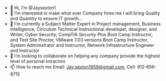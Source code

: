 - 👋 Hi, I’m @Jaysexton1
- 👀 I’m interested in make what ever Company hires me I will bring Quality and Quantity  to ensure IT growth...
- 🌱 I’m currently a Subject Matter Expert in Project management, Business Intelligence, Ciriculum Technical Instructional developer, designer, and Writer, Cyber Security, CompTIA Security Plus Boot Camp Instructor, and Test Site Proctor, VMware 7.03 versions Boot Camp Instructor, System Administrator and Instructor, Network Infrastructure Engineer and Instructor  
- 💞️ I’m looking to collaborate on helping any company provide the highest level of  personal intraction
- 📫 How to reach me Email: Jay.sexton1959@gmail.com,  Cell: 912-656-8715 

<!---
Jaysexton1/Jaysexton1 is a ✨ special ✨ repository because its `README.md` (this file) appears on your GitHub profile.
You can click the Preview link to take a look at your changes.
--->
